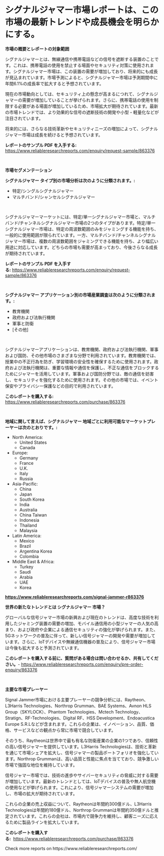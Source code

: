 <p><h1>シグナルジャマー市場レポートは、この市場の最新トレンドや成長機会を明らかにする。</h1></p><p><strong>市場の概要とレポートの対象範囲</strong></p>
<p><p>シグナルジャマーとは、無線通信や携帯電話などの信号を遮断する装置のことです。これは、携帯電話の使用を禁止する場面やセキュリティ対策に使用されます。シグナルジャマー市場は、この装置の需要が増加しており、将来的にも成長が見込まれています。市場予測によると、シグナルジャマー市場は予測期間中に年間6.1%の成長率で拡大すると予想されています。</p><p>現在の市場動向としては、セキュリティ上の懸念が高まるにつれて、シグナルジャマーの需要が増加していることが挙げられます。さらに、携帯電話の使用を制限する必要がある場面が増加しているため、市場拡大が期待されています。最新の市場トレンドでは、より効果的な信号の遮断技術の開発や小型・軽量化などが注目されています。</p><p>将来的には、さらなる技術革新やセキュリティニーズの増加によって、シグナルジャマー市場は成長を続けると予想されています。</p></p>
<p><strong>レポートのサンプル PDF を入手する:</strong> <a href="https://www.reliableresearchreports.com/enquiry/request-sample/863376">https://www.reliableresearchreports.com/enquiry/request-sample/863376</a></p>
<p>&nbsp;</p>
<p><strong>市場セグメンテーション</strong></p>
<p><strong>シグナルジャマー タイプ別の市場分析は次のように分類されます。:</strong></p>
<p><ul><li>特定/シングルシグナルジャマー</li><li>マルチバンド/シャンセルシグナルジャマー</li></ul></p>
<p>&nbsp;</p>
<p><p>シグナルジャマーマーケットには、特定/単一シグナルジャマー市場と、マルチバンド/チャンネルシグナルジャマー市場の2つのタイプがあります。特定/単一シグナルジャマー市場は、特定の周波数範囲のみをジャミングする機能を持ち、一般的に使用範囲が限られています。一方、マルチバンド/チャンネルシグナルジャマー市場は、複数の周波数範囲をジャミングできる機能を持ち、より幅広い用途に対応しています。どちらの市場も需要が高まっており、今後さらなる成長が期待されています。</p></p>
<p><strong>レポートのサンプル PDF を入手する:</strong>&nbsp;<a href="https://www.reliableresearchreports.com/enquiry/request-sample/863376">https://www.reliableresearchreports.com/enquiry/request-sample/863376</a></p>
<p>&nbsp;</p>
<p><strong> シグナルジャマー アプリケーション別の市場産業調査は次のように分類されます。:</strong></p>
<p><ul><li>教育機関</li><li>政府および法執行機関</li><li>軍事と防衛</li><li>[その他]</li></ul></p>
<p>&nbsp;</p>
<p><p>シグナルジャマーアプリケーションは、教育機関、政府および法執行機関、軍事および国防、その他市場のさまざまな分野で利用されています。教育機関では、授業中の不正行為を防ぎ、学習環境の安全性を確保するために使用されます。政府および法執行機関は、重要な情報や通信を保護し、不正な通信をブロックするためにジャマーを活用しています。軍事および国防分野では、敵の通信を妨害し、セキュリティを強化するために使用されます。その他の市場では、イベント保安やプライバシー保護などの目的で利用されています。</p></p>
<p><strong>このレポートを購入する:</strong>&nbsp; <a href="https://www.reliableresearchreports.com/purchase/863376">https://www.reliableresearchreports.com/purchase/863376</a></p>
<p>&nbsp;</p>
<p><strong>地域に関して言えば、シグナルジャマー 地域ごとに利用可能なマーケットプレーヤーは次のとおりです。:</strong></p>
<p><ul>
    <li>
        North America:
        <ul>
            <li>United States</li>
            <li>Canada</li>
        </ul>
    </li>
    <li>
        Europe:
        <ul>
            <li>Germany</li>
            <li>France</li>
            <li>U.K.</li>
            <li>Italy</li>
            <li>Russia</li>
        </ul>
    </li>
    <li>
        Asia-Pacific:
        <ul>
            <li>China</li>
            <li>Japan</li>
            <li>South Korea</li>
            <li>India</li>
            <li>Australia</li>
            <li>China Taiwan</li>
            <li>Indonesia</li>
            <li>Thailand</li>
            <li>Malaysia</li>
        </ul>
    </li>
    <li>
        Latin America:
        <ul>
            <li>Mexico</li>
            <li>Brazil</li>
            <li>Argentina Korea</li>
            <li>Colombia</li>
        </ul>
    </li>
    <li>
        Middle East & Africa:
        <ul>
            <li>Turkey</li>
            <li>Saudi</li>
            <li>Arabia</li>
            <li>UAE</li>
            <li>Korea</li>
        </ul>
    </li>
    </ul></p>
<p><strong><a href="https://www.reliableresearchreports.com/signal-jammer-r863376">https://www.reliableresearchreports.com/signal-jammer-r863376</a></strong>&nbsp;</p>
<p><strong>世界の新たなトレンドとは シグナルジャマー 市場？</strong></p>
<p><p>グローバルな信号ジャマー市場の新興および現在のトレンドは、高度な技術を利用したジャミング装置の需要の増加、モバイル通信用の小型ジャマーの人気の高まり、および政府や企業による通信セキュリティの強化が挙げられます。また、5Gネットワークの普及に伴って、新しい信号ジャマーの開発や需要が増加しています。さらに、IoTデバイスや無線通信機器の普及により、信号ジャマー市場は今後も拡大すると予測されています。</p></p>
<p><strong>このレポートを購入する前に、質問がある場合は問い合わせるか、共有してください。</strong>- <a href="https://www.reliableresearchreports.com/enquiry/pre-order-enquiry/863376">https://www.reliableresearchreports.com/enquiry/pre-order-enquiry/863376</a></p>
<p>&nbsp;</p>
<p><strong>主要な市場プレーヤー</strong></p>
<p><p>Signal Jammer市場における主要プレーヤーの競争分析には、Raytheon、L3Harris Technologies、Northrop Grumman、BAE Systems、Avnon HLS Group（SKYLOCK）、Phantom Technologies、Mctech Technology、Stratign、RF-Technologies、Digital RF、HSS Development、Endoacustica Europe S.R.Lなどが含まれます。これらの企業は、イノベーション、品質、価格、サービスなどの観点から常に市場で競合しています。</p><p>そのうち、Raytheonは世界中で最も有名な防衛産業の企業の1つであり、信頼性の高い信号ジャマーを提供しています。L3Harris Technologiesは、技術と革新を通じて市場シェアを拡大し、信号ジャマーの製品ポートフォリオを強化しています。Northrop Grummanは、高い品質と性能に焦点を当てており、競争激しい市場で強固な地位を維持しています。</p><p>信号ジャマー市場では、技術の進歩やサイバーセキュリティの脅威に対する需要が増加しています。最新のトレンドとしては、IoTデバイスの普及や無人航空機の使用などが挙げられます。これにより、信号ジャマーシステムの需要が増加し、市場の拡大が期待されています。</p><p>これらの企業の売上収益について、Raytheonは年間約300億ドル、L3Harris Technologiesは年間約180億ドル、Northrop Grummanは年間約350億ドルと推定されています。これらの会社は、市場内で競争力を維持し、顧客ニーズに応えるために製品ラインを拡大しています。</p></p>
<p><strong>このレポートを購入する:</strong>&nbsp;&nbsp;<a href="https://www.reliableresearchreports.com/purchase/863376">https://www.reliableresearchreports.com/purchase/863376</a></p>
<p>Check more reports on https://www.reliableresearchreports.com/</p>